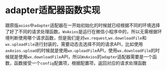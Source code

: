# adapter适配器函数实现

跟原版`axios`中`adapter`适配器在一开始初始化的时候就已经根据不同的环境选择了好了不同的请求处理函数。`WxAxios`是运行在微信小程序中的，所以无需根据环境判断使用哪个请求函数，但是我们是对`wx.request`,`wx.downloadFile`和`wx.uploadFile`进行封装的，需要动态去选择不同的请求API，比如使用`axAxios.upload`的时候就是使用`wx.uploadFile`API，使用`wx.downloadFile`的时候就是使用`wx.downloadFile`API，所以`WxAxios`的`adapter`适配器需要是一个函数，函数接受一个`config`配置项，根据配置项，返回对应的请求处理函数